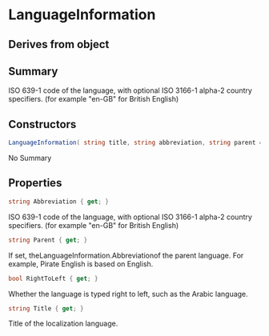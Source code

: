 # LanguageInformation

## Derives from object

## Summary

ISO 639-1 code of the language, with optional ISO 3166-1 alpha-2 country specifiers. (for example "en-GB" for British English)
## Constructors

```c#
LanguageInformation( string title, string abbreviation, string parent = null, bool rightToLeft = false) 
```
No Summary
## Properties

```c#
string Abbreviation { get; } 
```
ISO 639-1 code of the language, with optional ISO 3166-1 alpha-2 country specifiers. (for example "en-GB" for British English)
```c#
string Parent { get; } 
```
If set, theLanguageInformation.Abbreviationof the parent language. For example, Pirate English is based on English.
```c#
bool RightToLeft { get; } 
```
Whether the language is typed right to left, such as the Arabic language.
```c#
string Title { get; } 
```
Title of the localization language.
